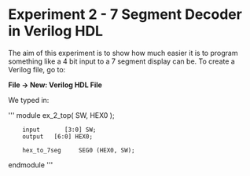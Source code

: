 # Experiment 2 - 7 Segment Decoder in Verilog HDL

The aim of this experiment is to show how much easier it is to program something like a 4 bit input to a 7 segment display can be. To create a Verilog file, go to:

**File -> New: Verilog HDL File**

We typed in:

'''
module ex_2_top(
		SW,
		HEX0
);

		input		[3:0] SW;
		output   [6:0] HEX0;
		
		hex_to_7seg		SEG0 (HEX0, SW);
		
endmodule
'''

